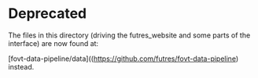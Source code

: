 # Deprecated
The files in this directory (driving the futres_website and some parts of the interface) are now found at:

[fovt-data-pipeline/data]((https://github.com/futres/fovt-data-pipeline) instead.
